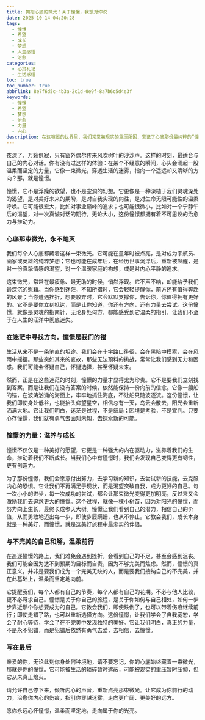 ```yaml
---
title: 拥抱心底的微光：关于憧憬，我想对你说
date: 2025-10-14 04:20:28
tags:
  - 憧憬
  - 希望
  - 成长
  - 梦想
  - 人生感悟
  - 治愈
categories:
  - 心灵札记
  - 生活感悟
toc: true
toc_number: true
abbrlink: 8e7f6d5c-4b3a-2c1d-0e9f-8a7b6c5d4e3f
keywords:
  - 憧憬
  - 希望
  - 梦想
  - 治愈
  - 力量
  - 内心
description: 在这喧嚣的世界里，我们常常被现实的重压所困，忘记了心底那份最纯粹的“憧憬”。它不是遥不可及的幻想，而是指引我们前行的微光，是滋养我们灵魂的甘泉。这篇文章，想与你一同探寻憧憬的意义，感受它如何温柔地托举起我们，穿越迷茫，走向更广阔的远方。愿你我都能拥抱这份心底的微光，让它成为生命中最温暖的底色。
---
```


夜深了，万籁俱寂，只有窗外偶尔传来风吹树叶的沙沙声。这样的时刻，最适合与自己的内心对话。你有没有过这样的体验：在某个不经意的瞬间，心头会涌起一股温柔而坚定的力量，它像一束微光，穿透生活的迷雾，指向一个遥远却又清晰的方向？那，就是憧憬。

憧憬，它不是浮躁的欲望，也不是空洞的幻想。它更像是一种深植于我们灵魂深处的渴望，是对美好未来的期盼，是对自我实现的向往，是对生命无限可能性的温柔呼唤。它可能很宏大，比如对事业巅峰的追求；也可能很微小，比如对一个宁静午后的渴望，对一次真诚对话的期待。无论大小，这份憧憬都拥有着不可思议的治愈力与推动力。

### 心底那束微光，永不熄灭

我们每个人心底都藏着这样一束微光。它可能在童年时被点亮，是对成为宇航员、画家或英雄的纯粹梦想；它也可能在成年后，在经历世事沉浮后，重新被唤醒，是对一份真挚情感的渴望，对一个温暖家庭的构想，或是对内心平静的追求。

这束微光，常常在最疲惫、最无助的时候，悄然浮现。它不声不响，却能给予我们最深沉的慰藉。当你感到迷茫，不知所措时，它会轻轻提醒你，前方还有值得奔赴的风景；当你遭遇挫折，想要放弃时，它会默默支撑你，告诉你，你值得拥有更好的。它不是要你立刻抵达，而是让你知道，你还有方向，还有力量去尝试。这份憧憬，就像是灵魂的指南针，无论身处何方，都能感受到它温柔的指引，让我们不至于在人生的汪洋中彻底迷失。

### 在迷茫中寻找方向，憧憬是我们的锚

生活从来不是一条笔直的坦途。我们会在十字路口徘徊，会在黑暗中摸索，会在风雨中摇摆。那些突如其来的变故，那些无法预料的挑战，常常让我们感到无力和困惑。我们可能会怀疑自己，怀疑选择，甚至怀疑未来。

然而，正是在这些迷茫的时刻，憧憬的力量才显得尤为珍贵。它不是要我们立刻找到答案，而是让我们在没有答案的时候，依然能保持一份向前的信念。它像一艘船的锚，在波涛汹涌的海面上，牢牢地抓住海底，不让船只随波逐流。这份憧憬，让我们即使身处低谷，也能抬头仰望星空，相信总有一天，乌云会散去，阳光会重新洒满大地。它让我们明白，迷茫是过程，不是结局；困境是考验，不是宣判。只要心存憧憬，我们就有勇气去面对未知，去探索新的可能。

### 憧憬的力量：滋养与成长

憧憬不仅仅是一种美好的愿望，它更是一种强大的内在驱动力，滋养着我们的生命，推动着我们不断成长。当我们心中有憧憬时，我们会发现自己变得更有韧性，更有创造力。

为了那份憧憬，我们会愿意付出努力，去学习新的知识，去尝试新的技能，去克服内心的恐惧。它让我们不再满足于现状，而是渴望突破自我，成为更好的自己。每一次小小的进步，每一次成功的尝试，都会让那束微光变得更加明亮，反过来又会激励我们去追求更大的憧憬。这个过程，就像一棵小树苗，因为对阳光的憧憬，而努力向上生长，最终长成参天大树。憧憬让我们看到自己的潜力，相信自己的价值，从而勇敢地迈出每一步，即使步履蹒跚，也从不停止。它教会我们，成长本身就是一种美好，而憧憬，就是这美好旅程中最忠实的伴侣。

### 与不完美的自己和解，温柔前行

在追逐憧憬的路上，我们难免会遇到挫折，会看到自己的不足，甚至会感到沮丧。我们可能会因为达不到预期的目标而自责，因为不够完美而焦虑。然而，憧憬的真正意义，并非是要我们成为一个完美无缺的人，而是要我们接纳自己的不完美，并在此基础上，温柔而坚定地向前。

它提醒我们，每个人都有自己的节奏，每个人都有自己的花期。不必与他人比较，更不必苛求自己。憧憬是关于你自己的旅程，是关于你如何与自己相处，如何一步步靠近那个你想要成为的自己。它教会我们，即使跌倒了，也可以带着伤痕继续前行；即使走错了路，也可以重新选择方向。这份憧憬，让我们学会了自我宽恕，学会了耐心等待，学会了在不完美中发现独特的美好。它让我们明白，真正的力量，不是永不犯错，而是犯错后依然有勇气去爱，去相信，去憧憬。

### 写在最后

亲爱的你，无论此刻你身处何种境地，请不要忘记，你的心底始终藏着一束微光，那就是你的憧憬。它可能被生活的琐碎暂时遮蔽，可能被现实的重压暂时压抑，但它从未真正熄灭。

请允许自己停下来，倾听内心的声音，重新点亮那束微光。让它成为你前行的动力，治愈你内心的伤痕，指引你穿越迷雾，走向更广阔、更美好的远方。

愿你永远心怀憧憬，温柔而坚定地，走向属于你的光亮。